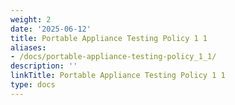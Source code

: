 ```yaml
---
weight: 2
date: '2025-06-12'
title: Portable Appliance Testing Policy 1 1
aliases:
- /docs/portable-appliance-testing-policy_1_1/
description: ''
linkTitle: Portable Appliance Testing Policy 1 1
type: docs
---
```


<!-- Unsupported block type: unsupported -->